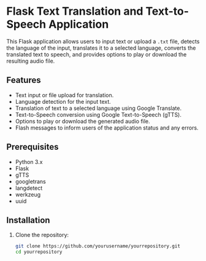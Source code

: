 # Flask Text Translation and Text-to-Speech Application

This Flask application allows users to input text or upload a `.txt` file, detects the language of the input, translates it to a selected language, converts the translated text to speech, and provides options to play or download the resulting audio file.

## Features

- Text input or file upload for translation.
- Language detection for the input text.
- Translation of text to a selected language using Google Translate.
- Text-to-Speech conversion using Google Text-to-Speech (gTTS).
- Options to play or download the generated audio file.
- Flash messages to inform users of the application status and any errors.

## Prerequisites

- Python 3.x
- Flask
- gTTS
- googletrans
- langdetect
- werkzeug
- uuid

## Installation

1. Clone the repository:
   ```bash
   git clone https://github.com/yourusername/yourrepository.git
   cd yourrepository
